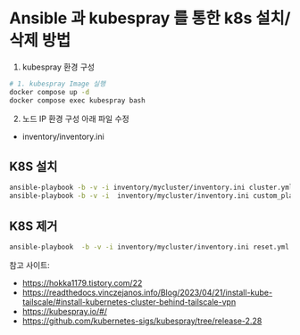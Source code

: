 # Ansible 과 kubespray 를 통한 k8s 설치/삭제 방법 

1. kubespray 환경 구성
```bash
# 1. kubespray Image 실행
docker compose up -d
docker compose exec kubespray bash
```
2. 노드 IP 환경 구성
아래 파일 수정
- inventory/inventory.ini

## K8S 설치
```bash
ansible-playbook -b -v -i inventory/mycluster/inventory.ini cluster.yml 
ansible-playbook -b -v -i  inventory/mycluster/inventory.ini custom_playbooks/install_zsh.yml
```

## K8S 제거
```bash
ansible-playbook  -b -v -i inventory/mycluster/inventory.ini reset.yml
```


참고 사이트:
- https://hokka1179.tistory.com/22
- https://readthedocs.vinczejanos.info/Blog/2023/04/21/install-kube-tailscale/#install-kubernetes-cluster-behind-tailscale-vpn
- https://kubespray.io/#/
- https://github.com/kubernetes-sigs/kubespray/tree/release-2.28
